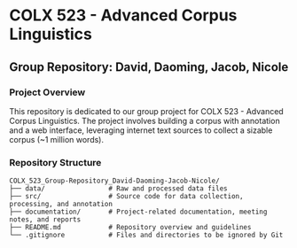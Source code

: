 # COLX 523 - Advanced Corpus Linguistics

## Group Repository: David, Daoming, Jacob, Nicole

### **Project Overview**
This repository is dedicated to our group project for COLX 523 - Advanced Corpus Linguistics. The project involves building a corpus with annotation and a web interface, leveraging internet text sources to collect a sizable corpus (~1 million words).

### **Repository Structure**
```plaintext
COLX_523_Group-Repository_David-Daoming-Jacob-Nicole/
├── data/                # Raw and processed data files
├── src/                 # Source code for data collection, processing, and annotation
├── documentation/       # Project-related documentation, meeting notes, and reports
├── README.md            # Repository overview and guidelines
└── .gitignore           # Files and directories to be ignored by Git
